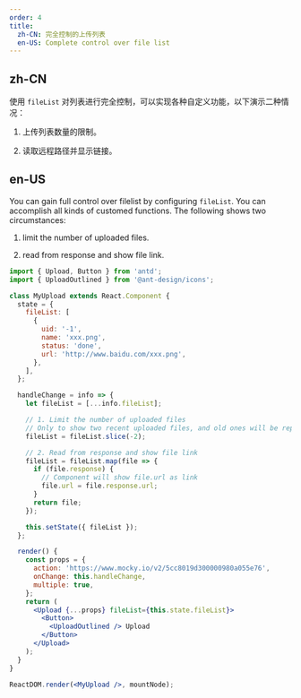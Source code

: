 ```yaml
---
order: 4
title:
  zh-CN: 完全控制的上传列表
  en-US: Complete control over file list
---
```


## zh-CN

使用 `fileList` 对列表进行完全控制，可以实现各种自定义功能，以下演示二种情况：

1. 上传列表数量的限制。

2. 读取远程路径并显示链接。

## en-US

You can gain full control over filelist by configuring `fileList`. You can accomplish all kinds of customed functions. The following shows two circumstances:

1. limit the number of uploaded files.

2. read from response and show file link.

```jsx
import { Upload, Button } from 'antd';
import { UploadOutlined } from '@ant-design/icons';

class MyUpload extends React.Component {
  state = {
    fileList: [
      {
        uid: '-1',
        name: 'xxx.png',
        status: 'done',
        url: 'http://www.baidu.com/xxx.png',
      },
    ],
  };

  handleChange = info => {
    let fileList = [...info.fileList];

    // 1. Limit the number of uploaded files
    // Only to show two recent uploaded files, and old ones will be replaced by the new
    fileList = fileList.slice(-2);

    // 2. Read from response and show file link
    fileList = fileList.map(file => {
      if (file.response) {
        // Component will show file.url as link
        file.url = file.response.url;
      }
      return file;
    });

    this.setState({ fileList });
  };

  render() {
    const props = {
      action: 'https://www.mocky.io/v2/5cc8019d300000980a055e76',
      onChange: this.handleChange,
      multiple: true,
    };
    return (
      <Upload {...props} fileList={this.state.fileList}>
        <Button>
          <UploadOutlined /> Upload
        </Button>
      </Upload>
    );
  }
}

ReactDOM.render(<MyUpload />, mountNode);
```
